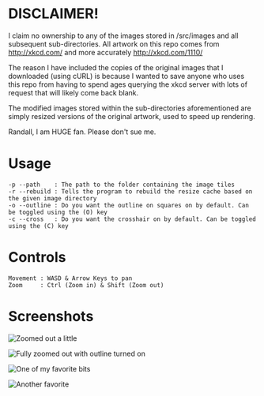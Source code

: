 # DISCLAIMER!
I claim no ownership to any of the images stored in /src/images and all subsequent sub-directories. All artwork on this repo comes from http://xkcd.com/ and more accurately http://xkcd.com/1110/ 

The reason I have included the copies of the original images that I downloaded (using cURL) is because I wanted to save anyone who uses this repo from having to spend ages querying the xkcd server with lots of request that will likely come back blank.

The modified images stored within the sub-directories aforementioned are simply resized versions of the original artwork, used to speed up rendering.

Randall, I am HUGE fan. Please don't sue me.

# Usage

	-p --path    : The path to the folder containing the image tiles
	-r --rebuild : Tells the program to rebuild the resize cache based on the given image directory
	-o --outline : Do you want the outline on squares on by default. Can be toggled using the (O) key
	-c --cross   : Do you want the crosshair on by default. Can be toggled using the (C) key
	
# Controls

	Movement : WASD & Arrow Keys to pan
	Zoom     : Ctrl (Zoom in) & Shift (Zoom out)

# Screenshots

![Zoomed out a little](https://raw.github.com/L2Program/XKCD_Stitcher/master/screenshots/1.png)

![Fully zoomed out with outline turned on](https://raw.github.com/L2Program/XKCD_Stitcher/master/screenshots/2.png)

![One of my favorite bits](https://raw.github.com/L2Program/XKCD_Stitcher/master/screenshots/3.png)

![Another favorite](https://raw.github.com/L2Program/XKCD_Stitcher/master/screenshots/4.png)